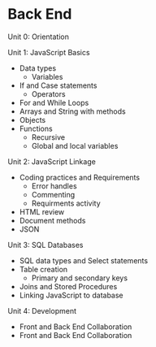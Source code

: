 # Back End
Unit 0: Orientation

Unit 1: JavaScript Basics
  *	Data types
    *	Variables
  *	If and Case statements
    *	Operators
  *	For and While Loops
  *	Arrays and String with methods
  *	Objects
  *	Functions
    *	Recursive
    *	Global and local variables

Unit 2: JavaScript Linkage 
  *	Coding practices and Requirements
    *	Error handles
    * Commenting
    *	Requirments activity
  *	HTML review
  *	Document methods
  *	JSON

Unit 3: SQL Databases
  *	SQL data types and Select statements
  *	Table creation
    *	Primary and secondary keys
  *	Joins and Stored Procedures
  *	Linking JavaScript to database

Unit 4: Development
  *	Front and Back End Collaboration
  *	Front and Back End Collaboration
